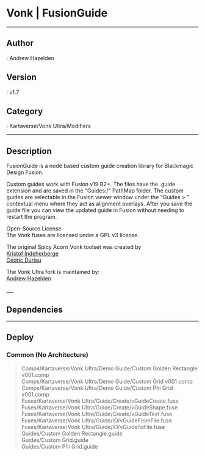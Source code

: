 # Vonk | FusionGuide
___

## Author
 : Andrew Hazelden

## Version
 : v1.7

## Category
 : Kartaverse/Vonk Ultra/Modifiers
___

## Description
<p>FusionGuide is a node based custom guide creation library for Blackmagic Design Fusion.</p>

<p>Custom guides work with Fusion v19 B2+. The files have the .guide extension and are saved in the "Guides:/" PathMap folder. The custom guides are selectable in the Fusion viewer window under the "Guides &gt; " contextual menu where they act as alignment overlays. After you save the guide file you can view the updated guide in Fusion without needing to restart the program.</p>

<p>Open-Source License<br>
The Vonk fuses are licensed under a GPL v3 license.</p>

<p>The original Spicy Acorn Vonk toolset was created by<br>
<a href="mailto:xmnr0x23@gmail.com">Kristof Indeherberge</a><br>
<a href="mailto:duriau.cedric@live.be">Cédric Duriau</a></p>

<p>The Vonk Ultra fork is maintained by:<br>
<a href="mailto:andrew@andrewhazelden.com">Andrew Hazelden</a></p>
___

## Dependencies


___

## Deploy

### Common (No Architecture)

> Comps/Kartaverse/Vonk Ultra/Demo Guide/Custom Golden Rectangle v001.comp  
> Comps/Kartaverse/Vonk Ultra/Demo Guide/Custom Grid v001.comp  
> Comps/Kartaverse/Vonk Ultra/Demo Guide/Custom Phi Grid v001.comp  
> Fuses/Kartaverse/Vonk Ultra/Guide/Create/vGuideCreate.fuse  
> Fuses/Kartaverse/Vonk Ultra/Guide/Create/vGuideShape.fuse  
> Fuses/Kartaverse/Vonk Ultra/Guide/Create/vGuideText.fuse  
> Fuses/Kartaverse/Vonk Ultra/Guide/IO/vGuideFromFile.fuse  
> Fuses/Kartaverse/Vonk Ultra/Guide/IO/vGuideToFile.fuse  
> Guides/Custom Golden Rectangle.guide  
> Guides/Custom Grid.guide  
> Guides/Custom Phi Grid.guide  
